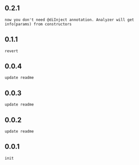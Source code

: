 ## 0.2.1
    now you don't need @diInject annotation. Analyzer will get info(params) from constructors
## 0.1.1
    revert
## 0.0.4
    update readme
## 0.0.3
    update readme
## 0.0.2
    update readme
## 0.0.1
    init
